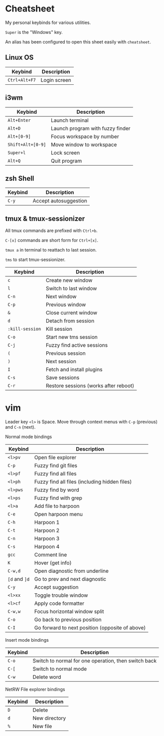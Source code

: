# Cheatsheet

My personal keybinds for various utilities.

`Super` is the "Windows" key.

An alias has been configured to open this sheet easily with `cheatsheet`.

## Linux OS

| Keybind | Description |
| ------- | ----------- |
| `Ctrl+Alt+F7` | Login screen |

## i3wm

| Keybind | Description |
| ------- | ----------- |
| `Alt+Enter` | Launch terminal |
| `Alt+D` | Launch program with fuzzy finder |
| `Alt+[0-9]` | Focus workspace by number |
| `Shift+Alt+[0-9]` | Move window to workspace |
| `Super+l` | Lock screen |
| `Alt+Q` | Quit program |

## zsh Shell

| Keybind | Description |
| ------- | ----------- |
| `C-y`   | Accept autosuggestion |

## tmux & tmux-sessionizer

All tmux commands are prefixed with `Ctrl+b`.

`C-[x]` commands are short form for `Ctrl+[x]`.

`tmux a` in terminal to reattach to last session.

`tms` to start tmux-sessionizer.

| Keybind | Description |
| ------- | ----------- |
| `c` | Create new window |
| `l` | Switch to last window |
| `C-n` | Next window |
| `C-p` | Previous window |
| `&` | Close current window |
| `d` | Detach from session |
| `:kill-session` | Kill session |
| `C-o` | Start new tms session |
| `C-j` | Fuzzy find active sessions |
| `(` | Previous session |
| `)` | Next session |
| `I` | Fetch and install plugins |
| `C-s` | Save sessions |
| `C-r` | Restore sessions (works after reboot) |

# vim

Leader key `<l>` is Space.
Move through context menus with `C-p` (previous) and `C-n` (next).

Normal mode bindings

| Keybind | Description |
| ------- | ----------- |
| `<l>pv` | Open file explorer |
| `C-p`   | Fuzzy find git files |
| `<l>pf` | Fuzzy find all files |
| `<l>ph` | Fuzzy find all files (including hidden files) |
| `<l>pws` | Fuzzy find by word |
| `<l>ps` | Fuzzy find with grep |
| `<l>a`  | Add file to harpoon |
| `C-e`   | Open harpoon menu |
| `C-h`   | Harpoon 1 |
| `C-t`   | Harpoon 2 |
| `C-n`   | Harpoon 3 |
| `C-s`   | Harpoon 4 |
| `gcc`   | Comment line |
| `K`     | Hover (get info) |
| `C-w,d` | Open diagnostic from underline |
| `[d` and `]d` | Go to prev and next diagnostic |
| `C-y`   | Accept suggestion |
| `<l>xx` | Toggle trouble window |
| `<l>cf` | Apply code formatter |
| `C-w,w` | Focus horizontal window split |
| `C-o`   | Go back to previous position |
| `C-I`   | Go forward to next position (opposite of above) |

Insert mode bindings

| Keybind | Description |
| ------- | ----------- |
| `C-o`   | Switch to normal for one operation, then switch back |
| `C-[`   | Switch to normal mode |
| `C-w`   | Delete word |

NetRW File explorer bindings

| Keybind | Description |
| ------- | ----------- |
| `D` | Delete |
| `d` | New directory |
| `%` | New file |
